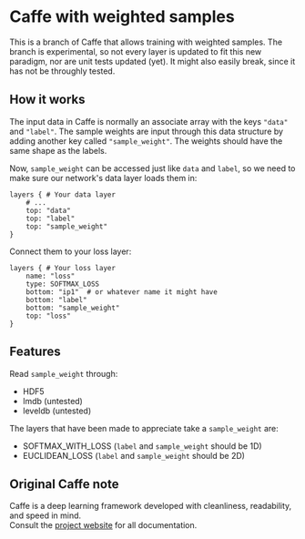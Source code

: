 # Caffe with weighted samples

This is a branch of Caffe that allows training with weighted samples. The
branch is experimental, so not every layer is updated to fit this new paradigm, nor
are unit tests updated (yet). It might also easily break, since it has not be
throughly tested.

## How it works

The input data in Caffe is normally an associate array with the keys `"data"` and
`"label"`. The sample weights are input through this data structure by adding
another key called `"sample_weight"`. The weights should have the same shape as
the labels.

Now, `sample_weight` can be accessed just like `data` and `label`, so we need to make
sure our network's data layer loads them in:

    layers { # Your data layer
        # ...
        top: "data"
        top: "label"
        top: "sample_weight"
    }

Connect them to your loss layer:

    layers { # Your loss layer
        name: "loss"
        type: SOFTMAX_LOSS
        bottom: "ip1"  # or whatever name it might have
        bottom: "label"
        bottom: "sample_weight"
        top: "loss"
    }

## Features

Read `sample_weight` through:

* HDF5
* lmdb (untested)
* leveldb (untested)

The layers that have been made to appreciate take a `sample_weight` are:

* SOFTMAX_WITH_LOSS (`label` and `sample_weight` should be 1D)
* EUCLIDEAN_LOSS (`label` and `sample_weight` should be 2D)

## Original Caffe note

Caffe is a deep learning framework developed with cleanliness, readability, and speed in mind.<br />
Consult the [project website](http://caffe.berkeleyvision.org) for all documentation.
